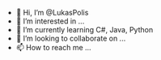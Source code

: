 - 👋 Hi, I’m @LukasPolis
- 👀 I’m interested in ...
- 🌱 I’m currently learning C#, Java, Python
- 💞️ I’m looking to collaborate on ...
- 📫 How to reach me ...

<!---
LukasPolis/LukasPolis is a ✨ special ✨ repository because its `README.md` (this file) appears on your GitHub profile.
You can click the Preview link to take a look at your changes.
--->
